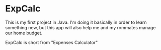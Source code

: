 # ExpCalc
This is my first project in Java. I'm doing it basically in order to learn something new, but this app will also help me and my rommates manage our home budget.

ExpCalc is short from "Expenses Calculator"

